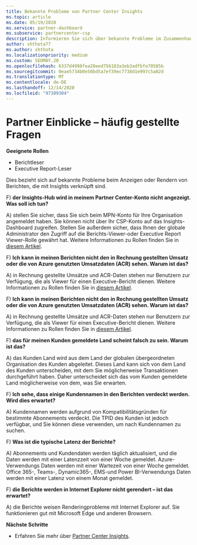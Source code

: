 ```yaml
---
title: Bekannte Probleme von Partner Center Insights
ms.topic: article
ms.date: 05/19/2020
ms.service: partner-dashboard
ms.subservice: partnercenter-csp
description: Informieren Sie sich über bekannte Probleme im Zusammenhang mit den PCI-Berichten (Partner Center Insights). Die Informationen können bekannte Renderingprobleme oder Berichts Beschränkungen enthalten.
author: shthota77
ms.author: shthota
ms.localizationpriority: medium
ms.custom: SEOMAY.20
ms.openlocfilehash: 6337d4998fea20eed756183a3eb3adfbfe70585b
ms.sourcegitcommit: 0eae5734b0e50bd5a7ef39ec7738d1e997c5a02d
ms.translationtype: MT
ms.contentlocale: de-DE
ms.lasthandoff: 12/14/2020
ms.locfileid: "97389304"
---
```

# <a name="partner-insights--frequently-asked-questions"></a>Partner Einblicke – häufig gestellte Fragen

**Geeignete Rollen**
- Berichtleser
- Executive Report-Leser

Dies bezieht sich auf bekannte Probleme beim Anzeigen oder Rendern von Berichten, die mit Insights verknüpft sind.

F) **der Insights-Hub wird in meinem Partner Center-Konto nicht angezeigt. Was soll ich tun?**

A) stellen Sie sicher, dass Sie sich beim MPN-Konto für Ihre Organisation angemeldet haben. Sie können nicht über Ihr CSP-Konto auf das Insights-Dashboard zugreifen. Stellen Sie außerdem sicher, dass Ihnen der globale Administrator den Zugriff auf die Berichts-Viewer-oder Executive Report Viewer-Rolle gewährt hat.  Weitere Informationen zu Rollen finden Sie in [diesem Artikel](https://docs.microsoft.com/partner-center/pci-roles).

F) **Ich kann in meinen Berichten nicht den in Rechnung gestellten Umsatz oder die von Azure genutzten Umsatzdaten (ACR) sehen. Warum ist das?**

A) in Rechnung gestellte Umsätze und ACR-Daten stehen nur Benutzern zur Verfügung, die als Viewer für einen Executive-Bericht dienen.  Weitere Informationen zu Rollen finden Sie in [diesem Artikel](https://docs.microsoft.com/partner-center/pci-roles).

F) **Ich kann in meinen Berichten nicht den in Rechnung gestellten Umsatz oder die von Azure genutzten Umsatzdaten (ACR) sehen. Warum ist das?**

A) in Rechnung gestellte Umsätze und ACR-Daten stehen nur Benutzern zur Verfügung, die als Viewer für einen Executive-Bericht dienen. Weitere Informationen zu Rollen finden Sie in [diesem Artikel](https://docs.microsoft.com/partner-center/pci-roles).

F) **das für meinen Kunden gemeldete Land scheint falsch zu sein. Warum ist das?**

A) das Kunden Land wird aus dem Land der globalen übergeordneten Organisation des Kunden abgeleitet. Dieses Land kann sich von dem Land des Kunden unterscheiden, mit dem Sie möglicherweise Transaktionen durchgeführt haben. Daher unterscheidet sich das vom Kunden gemeldete Land möglicherweise von dem, was Sie erwarten.

F) **Ich sehe, dass einige Kundennamen in den Berichten verdeckt werden. Wird dies erwartet?**

A) Kundennamen werden aufgrund von Kompatibilitätsgründen für bestimmte Abonnements verdeckt. Die TPID des Kunden ist jedoch verfügbar, und Sie können diese verwenden, um nach Kundennamen zu suchen.

F) **Was ist die typische Latenz der Berichte?**

A) Abonnements und Kundendaten werden täglich aktualisiert, und die Daten werden mit einer Latenzzeit von einer Woche gemeldet. Azure-Verwendungs Daten werden mit einer Wartezeit von einer Woche gemeldet. Office 365-, Teams-, Dynamic365-, EMS-und Power BI-Verwendungs Daten werden mit einer Latenz von einem Monat gemeldet.

F) **die Berichte werden in Internet Explorer nicht gerendert – ist das erwartet?**

A) die Berichte weisen Renderingprobleme mit Internet Explorer auf. Sie funktionieren gut mit Microsoft Edge und anderen Browsern.

**Nächste Schritte**

- Erfahren Sie mehr über [Partner Center Insights](partner-center-insights.md).
